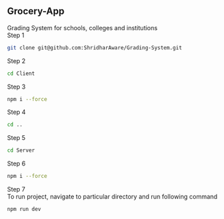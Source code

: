## Grocery-App<br />
Grading System for schools, colleges and institutions<br />
Step 1<br />
```bash
git clone git@github.com:ShridharAware/Grading-System.git
```
Step 2<br />
```bash
cd Client
```
Step 3<br />
```bash
npm i --force
```
Step 4<br />
```bash
cd ..
```
Step 5<br />
```bash
cd Server
```
Step 6<br />
```bash
npm i --force
```
Step 7 <br />
To run project, navigate to particular directory and run following command <br />
```bash
npm run dev
```
